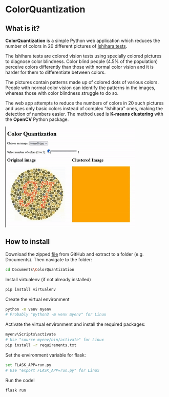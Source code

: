 

# ColorQuantization

## What is it?

**ColorQuantization** is a simple Python web application which reduces the number of colors in 20 different pictures of [Ishihara tests](https://en.wikipedia.org/wiki/Ishihara_test). 

The Ishihara tests are colored vision tests using specially colored pictures to diagnose color blindness. Color blind people (4.5% of the population) perceive colors differently than those with normal color vision and it is harder for them to differentiate between colors.

The pictures contain patterns made up of colored dots of various colors. People with normal color vision can identify the patterns in the images, whereas those with color blindness struggle to do so.

The web app attempts to reduce the numbers of colors in 20 such pictures and uses only basic colors instead of complex "Ishihara" ones, making the detection of numbers easier. The method used is **K-means clustering** with the **OpenCV** Python package.

![ColorQuantization](data/images/colquant.gif)


## How to install

Download the zipped [file](https://github.com/ipanagoulias/ColorQuantization/archive/refs/heads/main.zip) from GitHub and extract to a folder (e.g. Documents). Then navigate to the folder:

```sh
cd Documents\ColorQuantization
```

Install virtualenv (if not already installed)

```sh
pip install virtualenv
```

Create the virtual environment

```sh
python -m venv myenv
# Probably "python3 -m venv myenv" for Linux
```

Activate the virtual environment and install the required packages:

```sh
myenv\Scripts\activate
# Use "source myenv/bin/activate" for Linux
pip install -r requirements.txt
```


Set the environment variable for flask:

```sh
set FLASK_APP=run.py 
# Use "export FLASK_APP=run.py" for Linux
```

Run the code!

```sh
flask run
```

